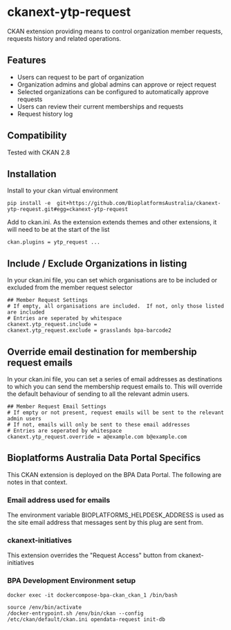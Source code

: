 ckanext-ytp-request
===================

CKAN extension providing means to control organization member requests, requests history and related operations.

Features
--------

- Users can request to be part of organization
- Organization admins and global admins can approve or reject request
- Selected organizations can be configured to automatically approve requests
- Users can review their current memberships and requests
- Request history log

## Compatibility

Tested with CKAN 2.8

## Installation

Install to your ckan virtual environment

```
pip install -e  git+https://github.com/BioplatformsAustralia/ckanext-ytp-request.git#egg=ckanext-ytp-request
```

Add to ckan.ini.  As the extension extends themes and other extensions, it will need to be
at the start of the list

```
ckan.plugins = ytp_request ...
```

## Include / Exclude Organizations in listing

In your ckan.ini file, you can set which organisations are to be included or excluded from the
member request selector

```
## Member Request Settings
# If empty, all organisations are included.  If not, only those listed are included
# Entries are seperated by whitespace
ckanext.ytp_request.include =
ckanext.ytp_request.exclude = grasslands bpa-barcode2
```

## Override email destination for membership request emails

In your ckan.ini file, you can set a series of email addresses as destinations
to which you can send the membership request emails to.   This will override the default
behaviour of sending to all the relevant admin users.

```
## Member Request Email Settings
# If empty or not present, request emails will be sent to the relevant admin users
# If not, emails will only be sent to these email addresses
# Entries are seperated by whitespace
ckanext.ytp_request.override = a@example.com b@example.com
```


## Bioplatforms Australia Data Portal Specifics

This CKAN extension is deployed on the BPA Data Portal.  The following are notes in that context.

### Email address used for emails

The environment variable BIOPLATFORMS_HELPDESK_ADDRESS is used as the site email address that 
messages sent by this plug are sent from.

### ckanext-initiatives

This extension overrides the "Request Access" button from ckanext-initiatives

### BPA Development Environment setup

```
docker exec -it dockercompose-bpa-ckan_ckan_1 /bin/bash
```

```
source /env/bin/activate
/docker-entrypoint.sh /env/bin/ckan --config /etc/ckan/default/ckan.ini opendata-request init-db
```

